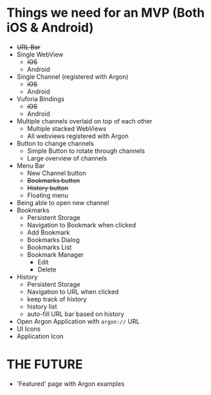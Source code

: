 # Things we need for an MVP (Both iOS & Android)
 - ~~URL Bar~~
 - Single WebView
     - ~~iOS~~
     - Android
 - Single Channel (registered with Argon)
     - ~~iOS~~
     - Android
 - Vuforia Bindings
     - ~~iOS~~
     - Android
 - Multiple channels overlaid on top of each other
     - Multiple stacked WebViews
     - All webviews registered with Argon
 - Button to change channels
     - Simple Button to rotate through channels
     - Large overview of channels
 - Menu Bar
     - New Channel button
     - ~~Bookmarks button~~
     - ~~History button~~
     - Floating menu
 - Being able to open new channel
 - Bookmarks
     - Persistent Storage
     - Navigation to Bookmark when clicked
     - Add Bookmark
     - Bookmarks Dialog
     - Bookmarks List
     - Bookmark Manager
         - Edit
         - Delete
 - History
     - Persistent Storage
     - Navigation to URL when clicked
     - keep track of history
     - history list
     - auto-fill URL bar based on history
 - Open Argon Application with `argon://` URL
 - UI Icons
 - Application Icon

# THE FUTURE
 - 'Featured' page with Argon examples
